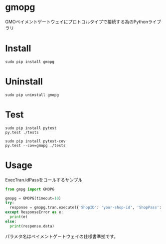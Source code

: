 gmopg
===

GMOペイメントゲートウェイにプロトコルタイプで接続する為のPythonライブラリ

# Install

```
sudo pip install gmopg
```

# Uninstall
```
sudo pip uninstall gmopg
```

# Test
```
sudo pip install pytest
py.test ./tests
```

```
sudo pip install pytest-cov
py.test --cov=gmopg ./tests
```

# Usage

ExecTran.idPassをコールするサンプル

```python
from gmpg import GMOPG

gmopg = GMOPG(timeout=10)
try:
  response = gmopg.tran.execute({'ShopID': 'your-shop-id', 'ShopPass': 'your-shop-pass', 'OrderID': 'your-order-id': '1234', 'JobCD': '1234'})
except ResponseError as e:
  print(e)
else:
  print(response.data)
```

パラメタ名はペイメントゲートウェイの仕様書準拠です。 
